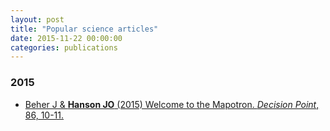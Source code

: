 ```yaml
---
layout: post
title: "Popular science articles"
date: 2015-11-22 00:00:00
categories: publications
---
```


### 2015

* [Beher J & **Hanson JO** (2015) Welcome to the Mapotron. _Decision Point_, 86, 10-11.](http://decision-point.com.au/article/welcome-to-the-mapotron)
